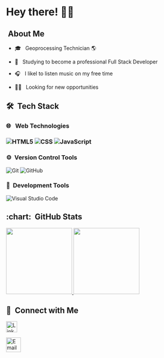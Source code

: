 
<h1> Hey there! 🙋‍♀️</h1>


<h2>  &nbsp;About Me </h2>


- 🎓 &nbsp; Geoprocessing Technician 🌎

- 🌱 &nbsp; Studying to become a professional Full Stack Developer

- 🎧  &nbsp; I likeI to listen music on my free time

- 👩‍💻 &nbsp;  Looking for new opportunities 




<h2>🛠 &nbsp;Tech Stack</h2>

<h3>🌐 &nbsp; Web Technologies<h3>

![HTML5](https://img.shields.io/badge/-HTML5-333333?style=flat&logo=HTML5)&nbsp;![CSS](https://img.shields.io/badge/-CSS-333333?style=flat&logo=CSS3&logoColor=1572B6)&nbsp;![JavaScript](https://img.shields.io/badge/-JavaScript-333333?style=flat&logo=javascript)&nbsp;



<h3>⚙️&nbsp; Version Control Tools</h3>

![Git](https://img.shields.io/badge/-Git-333333?style=flat&logo=git)&nbsp;![GitHub](https://img.shields.io/badge/-GitHub-333333?style=flat&logo=github)



<h3>🔧&nbsp; Development Tools</h3>

![Visual Studio Code](https://img.shields.io/badge/-Visual%20Studio%20Code-333333?style=flat&logo=visual-studio-code&logoColor=007ACC)



  
<h2> :chart: &nbsp;GitHub Stats </h2>

<a  href="https://github.com/JulianadFreitas">
  <img  height="180em"  src="https://github-readme-stats.vercel.app/api?username=JulianadFreitas&theme=buefy&show_icons=true">
</a>
<a  href="https://github.com/JulianadFreitas">
  <img  height="180em"  src="https://github-readme-stats.vercel.app/api/top-langs/?username=JulianadFreitas&theme=buefy&layout=compact">
</a>

  

<h2>🤝&nbsp; Connect with Me</h2>

<a  href="https://www.linkedin.com/in/vitoremanuellourenco/"><img height="30em" alt="LinkedIn"  src="https://upload.wikimedia.org/wikipedia/commons/thumb/0/01/LinkedIn_Logo.svg/1200px-LinkedIn_Logo.svg.png"></a>


<a  href="mailto:julianachristello@gmail.com"><img height="40em" alt="Email"  src="https://logodownload.org/wp-content/uploads/2018/03/gmail-logo-16.png"></a>
